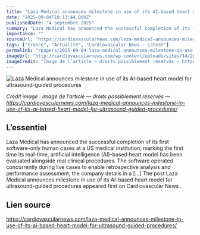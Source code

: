 ```yaml
---
title: "Laza Medical announces milestone in use of its AI-based heart model for ultrasound-guided procedures"
date: "2025-09-04T10:13:44.000Z"
publishedDate: "4 septembre 2025"
summary: "Laza Medical has announced the successful completion of its first software-only human cases at a US medical institution, marking the first time its real-time, artificial intelligence (AI)-based heart model has been evaluated alongside real clinical procedures. The software operated concurrently during live cases to enable retrospective analysis and performance assessment, the company details in a [&#8230;] The post Laza Medical announces milestone in use of its AI-based heart model for ultrasound-guided procedures appeared first on Cardiovascular News ."
importance: ""
sourceUrl: "https://cardiovascularnews.com/laza-medical-announces-milestone-in-use-of-its-ai-based-heart-model-for-ultrasound-guided-procedures/"
tags: ["France", "Actualité", "Cardiovascular News — Latest"]
permalink: "/papers/2025-09-04-laza-medical-announces-milestone-in-use-of-its-ai-based-heart-model-for-ultrasound-guided-procedures"
imageUrl: "http://cardiovascularnews.com/wp-content/uploads/sites/14/2025/09/laza_marketing_renders.jpg"
imageCredit: "Image de l’article — droits possiblement réservés — https://cardiovascularnews.com/laza-medical-announces-milestone-in-use-of-its-ai-based-heart-model-for-ultrasound-guided-procedures/"
---
```


![Laza Medical announces milestone in use of its AI-based heart model for ultrasound-guided procedures](http://cardiovascularnews.com/wp-content/uploads/sites/14/2025/09/laza_marketing_renders.jpg)

*Crédit image : Image de l’article — droits possiblement réservés — https://cardiovascularnews.com/laza-medical-announces-milestone-in-use-of-its-ai-based-heart-model-for-ultrasound-guided-procedures/*

## L’essentiel

Laza Medical has announced the successful completion of its first software-only human cases at a US medical institution, marking the first time its real-time, artificial intelligence (AI)-based heart model has been evaluated alongside real clinical procedures. The software operated concurrently during live cases to enable retrospective analysis and performance assessment, the company details in a [&#8230;] The post Laza Medical announces milestone in use of its AI-based heart model for ultrasound-guided procedures appeared first on Cardiovascular News .

## Lien source

https://cardiovascularnews.com/laza-medical-announces-milestone-in-use-of-its-ai-based-heart-model-for-ultrasound-guided-procedures/
